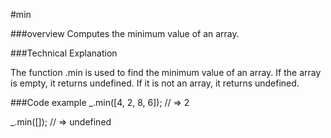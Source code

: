#min

###overview
Computes the minimum value of an array. 

###Technical Explanation 

The function .min is used to find the minimum value of an array. If the array is empty, it returns undefined. If it is not an array, it returns undefined. 

###Code example 
_.min([4, 2, 8, 6]);
// => 2
 
_.min([]);
// => undefined